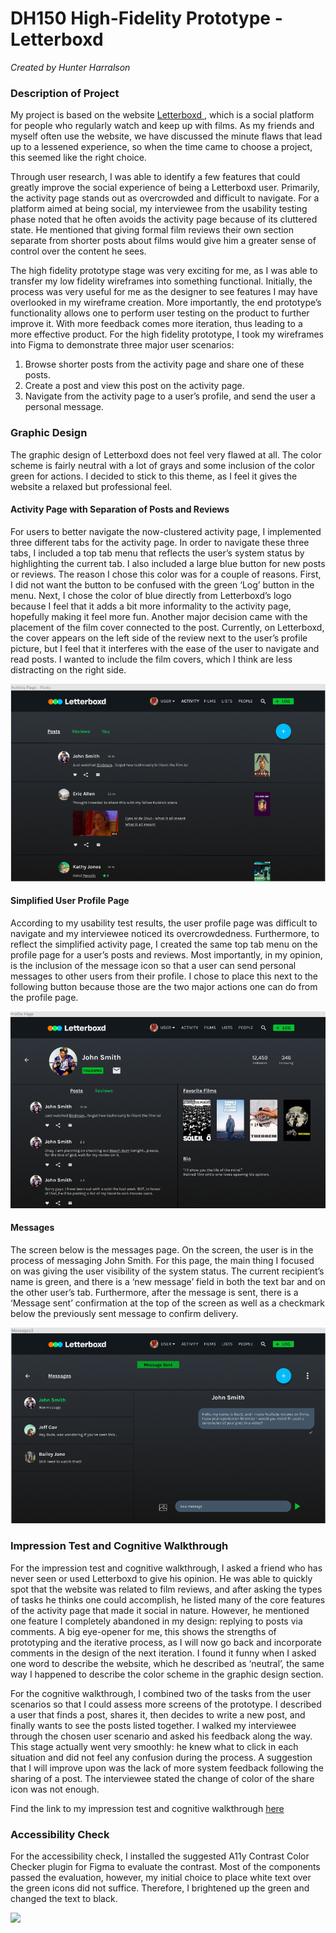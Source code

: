 # DH150 High-Fidelity Prototype - Letterboxd
*Created by Hunter Harralson*

### Description of Project
My project is based on the website <a href="http://letterboxd.com" target="_blank"> Letterboxd </a>, which is a social platform for people who regularly watch and keep up with films. As my friends and myself often use the website, we have discussed the minute flaws that lead up to a lessened experience, so when the time came to choose a project, this seemed like the right choice.

Through user research, I was able to identify a few features that could greatly improve the social experience of being a Letterboxd user. Primarily, the activity page stands out as overcrowded and difficult to navigate. For a platform aimed at being social, my interviewee from the usability testing phase noted that he often avoids the activity page because of its cluttered state. He mentioned that giving formal film reviews their own section separate from shorter posts about films would give him a greater sense of control over the content he sees. 

The high fidelity prototype stage was very exciting for me, as I was able to transfer my low fidelity wireframes into something functional. Initially, the process was very useful for me as the designer to see features I may have overlooked in my wireframe creation. More importantly, the end prototype’s functionality allows one to perform user testing on the product to further improve it. With more feedback comes more iteration, thus leading to a more effective product. For the high fidelity prototype, I took my wireframes into Figma to demonstrate three major user scenarios: 

1. Browse shorter posts from the activity page and share one of these posts.
2. Create a post and view this post on the activity page.
3. Navigate from the activity page to a user’s profile, and send the user a personal message.

### Graphic Design
The graphic design of Letterboxd does not feel very flawed at all. The color scheme is fairly neutral with a lot of grays and some inclusion of the color green for actions. I decided to stick to this theme, as I feel it gives the website a relaxed but professional feel. 

#### Activity Page with Separation of Posts and Reviews
For users to better navigate the now-clustered activity page, I implemented three different tabs for the activity page. In order to navigate these three tabs, I included a top tab menu that reflects the user’s system status by highlighting the current tab. I also included a large blue button for new posts or reviews. The reason I chose this color was for a couple of reasons. First, I did not want the button to be confused with the green ‘Log’ button in the menu. Next, I chose the color of blue directly from Letterboxd’s logo because I feel that it adds a bit more informality to the activity page, hopefully making it feel more fun. Another major decision came with the placement of the film cover connected to the post. Currently, on Letterboxd, the cover appears on the left side of the review next to the user’s profile picture, but I feel that it interferes with the ease of the user to navigate and read posts. I wanted to include the film covers, which I think are less distracting on the right side. 

<img src="./posts.png">

#### Simplified User Profile Page
According to my usability test results, the user profile page was difficult to navigate and my interviewee noticed its overcrowdedness. Furthermore, to reflect the simplified activity page, I created the same top tab menu on the profile page for a user’s posts and reviews. Most importantly, in my opinion, is the inclusion of the message icon so that a user can send personal messages to other users from their profile. I chose to place this next to the following button because those are the two major actions one can do from the profile page.

<img src="./profile.png">

#### Messages
The screen below is the messages page. On the screen, the user is in the process of messaging John Smith. For this page, the main thing I focused on was giving the user visibility of the system status. The current recipient’s name is green, and there is a ‘new message’ field in both the text bar and on the other user’s tab. Furthermore, after the message is sent, there is a ‘Message sent’ confirmation at the top of the screen as well as a checkmark below the previously sent message to confirm delivery.

<img src="./messages.png">

### Impression Test and Cognitive Walkthrough
For the impression test and cognitive walkthrough, I asked a friend who has never seen or used Letterboxd to give his opinion. He was able to quickly spot that the website was related to film reviews, and after asking the types of tasks he thinks one could accomplish, he listed many of the core features of the activity page that made it social in nature. However, he mentioned one feature I completely abandoned in my design: replying to posts via comments. A big eye-opener for me, this shows the strengths of prototyping and the iterative process, as I will now go back and incorporate comments in the design of the next iteration. I found it funny when I asked one word to describe the website, which he described as ‘neutral’, the same way I happened to describe the color scheme in the graphic design section. 

For the cognitive walkthrough, I combined two of the tasks from the user scenarios so that I could assess more screens of the prototype. I described a user that finds a post, shares it, then decides to write a new post, and finally wants to see the posts listed together. I walked my interviewee through the chosen user scenario and asked his feedback along the way. This stage actually went very smoothly: he knew what to click in each situation and did not feel any confusion during the process. A suggestion that I will improve upon was the lack of more system feedback following the sharing of a post. The interviewee stated the change of color of the share icon was not enough. 

Find the link to my impression test and cognitive walkthrough <a href="https://docs.google.com/document/d/1S35tT5ZqR4UH7rlNTG6SOp_O1HYde7dLgaHGTGQCPSo/edit?usp=sharing" target="_blank"> here </a>

### Accessibility Check
For the accessibility check, I installed the suggested A11y Contrast Color Checker plugin for Figma to evaluate the contrast. Most of the components passed the evaluation, however, my initial choice to place white text over the green icons did not suffice. Therefore, I brightened up the green and changed the text to black. 

<img src="./accessibility.png">
